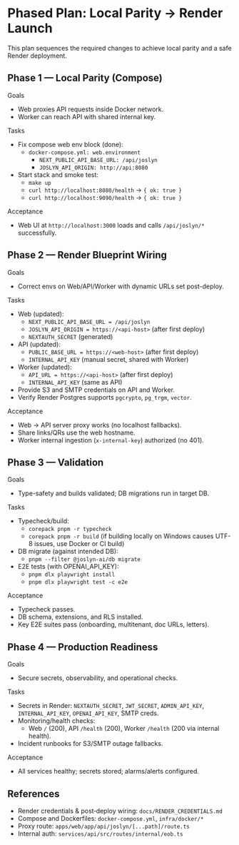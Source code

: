 # Phased Plan: Local Parity → Render Launch

This plan sequences the required changes to achieve local parity and a safe Render deployment.

## Phase 1 — Local Parity (Compose)

Goals
- Web proxies API requests inside Docker network.
- Worker can reach API with shared internal key.

Tasks
- Fix compose web env block (done):
  - `docker-compose.yml: web.environment`
    - `NEXT_PUBLIC_API_BASE_URL: /api/joslyn`
    - `JOSLYN_API_ORIGIN: http://api:8080`
- Start stack and smoke test:
  - `make up`
  - `curl http://localhost:8080/health` → `{ ok: true }`
  - `curl http://localhost:9090/health` → `{ ok: true }`

Acceptance
- Web UI at `http://localhost:3000` loads and calls `/api/joslyn/*` successfully.

## Phase 2 — Render Blueprint Wiring

Goals
- Correct envs on Web/API/Worker with dynamic URLs set post-deploy.

Tasks
- Web (updated):
  - `NEXT_PUBLIC_API_BASE_URL = /api/joslyn`
  - `JOSLYN_API_ORIGIN = https://<api-host>` (after first deploy)
  - `NEXTAUTH_SECRET` (generated)
- API (updated):
  - `PUBLIC_BASE_URL = https://<web-host>` (after first deploy)
  - `INTERNAL_API_KEY` (manual secret, shared with Worker)
- Worker (updated):
  - `API_URL = https://<api-host>` (after first deploy)
  - `INTERNAL_API_KEY` (same as API)
- Provide S3 and SMTP credentials on API and Worker.
- Verify Render Postgres supports `pgcrypto`, `pg_trgm`, `vector`.

Acceptance
- Web → API server proxy works (no localhost fallbacks).
- Share links/QRs use the web hostname.
- Worker internal ingestion (`x-internal-key`) authorized (no 401).

## Phase 3 — Validation

Goals
- Type-safety and builds validated; DB migrations run in target DB.

Tasks
- Typecheck/build:
  - `corepack pnpm -r typecheck`
  - `corepack pnpm -r build` (if building locally on Windows causes UTF-8 issues, use Docker or CI build)
- DB migrate (against intended DB):
  - `pnpm --filter @joslyn-ai/db migrate`
- E2E tests (with OPENAI_API_KEY):
  - `pnpm dlx playwright install`
  - `pnpm dlx playwright test -c e2e`

Acceptance
- Typecheck passes.
- DB schema, extensions, and RLS installed.
- Key E2E suites pass (onboarding, multitenant, doc URLs, letters).

## Phase 4 — Production Readiness

Goals
- Secure secrets, observability, and operational checks.

Tasks
- Secrets in Render: `NEXTAUTH_SECRET`, `JWT_SECRET`, `ADMIN_API_KEY`, `INTERNAL_API_KEY`, `OPENAI_API_KEY`, SMTP creds.
- Monitoring/health checks:
  - Web `/` (200), API `/health` (200), Worker `/health` (200 via internal health).
- Incident runbooks for S3/SMTP outage fallbacks.

Acceptance
- All services healthy; secrets stored; alarms/alerts configured.

## References
- Render credentials & post‑deploy wiring: `docs/RENDER_CREDENTIALS.md`
- Compose and Dockerfiles: `docker-compose.yml`, `infra/docker/*`
- Proxy route: `apps/web/app/api/joslyn/[...path]/route.ts`
- Internal auth: `services/api/src/routes/internal/eob.ts`
